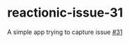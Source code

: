 # reactionic-issue-31

A simple app trying to capture issue [#31](https://github.com/reactionic/reactionic/issues/31)
